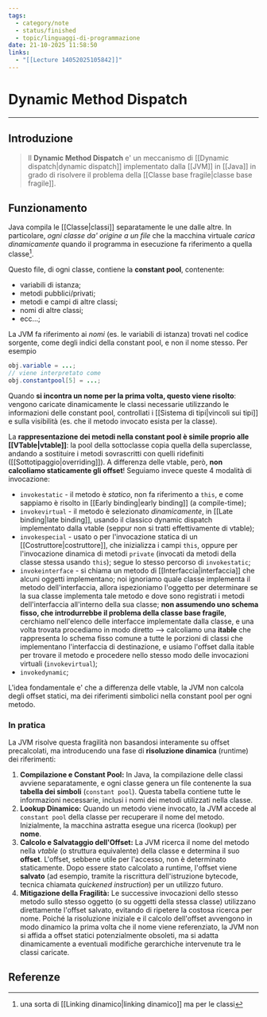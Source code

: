 ```yaml
---
tags:
  - category/note
  - status/finished
  - topic/linguaggi-di-programmazione
date: 21-10-2025 11:58:50
links:
  - "[[Lecture 14052025105842]]"
---
```

# Dynamic Method Dispatch
---
## Introduzione
> Il **Dynamic Method Dispatch** e' un meccanismo di [[Dynamic dispatch|dynamic dispatch]] implementato dalla [[JVM]] in [[Java]] in grado di risolvere il problema della [[Classe base fragile|classe base fragile]].

## Funzionamento
Java compila le [[Classe|classi]] separatamente le une dalle altre. In particolare, _ogni classe da' origine a un file_ che la macchina virtuale _carica dinamicamente_ quando il programma in esecuzione fa riferimento a quella classe[^1].

Questo file, di ogni classe, contiene la **constant pool**, contenente:
- variabili di istanza;
- metodi pubblici/privati;
- metodi e campi di altre classi;
- nomi di altre classi;
- ecc...;

La JVM fa riferimento ai _nomi_ (es. le variabili di istanza) trovati nel codice sorgente, come degli indici della constant pool, e non il nome stesso.
Per esempio
```Java
obj.variable = ...;
// viene interpretato come
obj.constantpool[5] = ...;
```

Quando **si incontra un nome per la prima volta, questo viene risolto**: vengono caricate dinamicamente le classi necessarie utilizzando le informazioni delle constant pool, controllati i [[Sistema di tipi|vincoli sui tipi]] e sulla visibilità (es. che il metodo invocato esista per la classe).

La **rappresentazione dei metodi nella constant pool è simile proprio alle [[VTable|vtable]]**: la pool della sottoclasse copia quella della superclasse, andando a sostituire i metodi sovrascritti con quelli ridefiniti ([[Sottotipaggio|overriding]]). A differenza delle vtable, però, **non calcoliamo staticamente gli offset**! Seguiamo invece queste 4 modalità di invocazione:
- `invokestatic` - il metodo è _statico_, non fa riferimento a `this`, e come sappiamo è risolto in [[Early binding|early binding]] (a compile-time);
- `invokevirtual` - il metodo è selezionato _dinamicamente_, in [[Late binding|late binding]], usando il classico dynamic dispatch implementato dalla vtable (seppur non si tratti effettivamente di vtable);
- `invokespecial` - usato o per l'invocazione statica di un [[Costruttore|costruttore]], che inizializza i campi `this`, oppure per l'invocazione dinamica di metodi `private` (invocati da metodi della classe stessa usando `this`); segue lo stesso percorso di `invokestatic`;
- `invokeinterface` - si chiama un metodo di [[Interfaccia|interfaccia]] che alcuni oggetti implementano; noi ignoriamo quale classe implementa il metodo dell'interfaccia, allora ispezioniamo l'oggetto per determinare se la sua classe implementa tale metodo e dove sono registrati i metodi dell'interfaccia all'interno della sua classe; **non assumendo uno schema fisso, che introdurrebbe il problema della classe base fragile**, cerchiamo nell'elenco delle interfacce implementate dalla classe, e una volta trovata procediamo in modo diretto --> calcoliamo una **itable** che rappresenta lo schema fisso comune a tutte le porzioni di classi che implementano l'interfaccia di destinazione, e usiamo l'offset dalla itable per trovare il metodo e procedere nello stesso modo delle invocazioni virtuali (`invokevirtual`);
- `invokedynamic`;

L'idea fondamentale e' che a differenza delle vtable, la JVM non calcola degli offset statici, ma dei riferimenti simbolici nella constant pool per ogni metodo.

### In pratica
La JVM risolve questa fragilità non basandosi interamente su offset precalcolati, ma introducendo una fase di **risoluzione dinamica** (runtime) dei riferimenti:
1. **Compilazione e Constant Pool:** In Java, la compilazione delle classi avviene separatamente, e ogni classe genera un file contenente la sua **tabella dei simboli** (`constant pool`). Questa tabella contiene tutte le informazioni necessarie, inclusi i nomi dei metodi utilizzati nella classe.
2. **Lookup Dinamico:** Quando un metodo viene invocato, la JVM accede al `constant pool` della classe per recuperare il nome del metodo. Inizialmente, la macchina astratta esegue una ricerca (lookup) per **nome**.
3. **Calcolo e Salvataggio dell'Offset:** La JVM ricerca il nome del metodo nella _vtable_ (o struttura equivalente) della classe e determina il suo **offset**. L'offset, sebbene utile per l'accesso, non è determinato staticamente. Dopo essere stato calcolato a runtime, l'offset viene **salvato** (ad esempio, tramite la riscrittura dell'istruzione bytecode, tecnica chiamata _quickened instruction_) per un utilizzo futuro.
4. **Mitigazione della Fragilità:** Le successive invocazioni dello stesso metodo sullo stesso oggetto (o su oggetti della stessa classe) utilizzano direttamente l'offset salvato, evitando di ripetere la costosa ricerca per nome. Poiché la risoluzione iniziale e il calcolo dell'offset avvengono in modo dinamico la prima volta che il nome viene referenziato, la JVM non si affida a offset statici potenzialmente obsoleti, ma si adatta dinamicamente a eventuali modifiche gerarchiche intervenute tra le classi caricate.

## Referenze

[^1]: una sorta di [[Linking dinamico|linking dinamico]] ma per le classi
